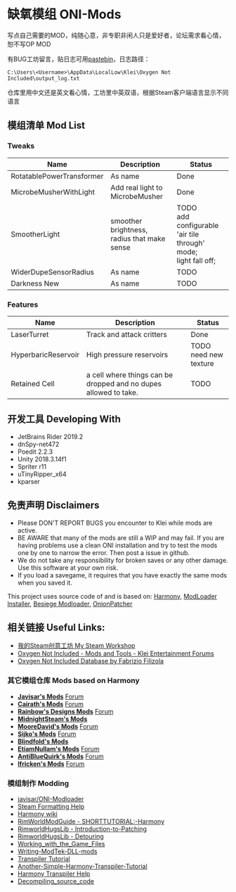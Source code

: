 # 缺氧模组 ONI-Mods

写点自己需要的MOD，纯随心意，非专职非闲人只是爱好者，论坛需求看心情，恕不写OP MOD

有BUG工坊留言，贴日志可用[pastebin](https://pastebin.com/)，日志路径：

```
C:\Users\<Username>\AppData\LocalLow\Klei\Oxygen Not Included\output_log.txt
```

仓库里用中文还是英文看心情，工坊里中英双语，根据Steam客户端语言显示不同语言

## 模组清单 Mod List

### Tweaks

Name | Description | Status
---|---|---
RotatablePowerTransformer | As name | Done
MicrobeMusherWithLight | Add real light to MicrobeMusher | Done
SmootherLight | smoother brightness, radius that make sense | TODO<br>add configurable 'air tile through' mode;<br> light fall off;
WiderDupeSensorRadius | As name | TODO
Darkness New | As name | TODO

### Features

Name | Description | Status
---|---|---
LaserTurret | Track and attack critters | Done
HyperbaricReservoir | High pressure reservoirs | TODO<br>need new texture
Retained Cell | a cell where things can be dropped and no dupes allowed to take. | TODO

## 开发工具 Developing With

- JetBrains Rider 2019.2
- dnSpy-net472
- Poedit 2.2.3
- Unity 2018.3.14f1
- Spriter r11
- uTinyRipper_x64
- kparser

## 免责声明 Disclaimers

* Please DON'T REPORT BUGS you encounter to Klei while mods are active.
* BE AWARE that many of the mods are still a WIP and may fail. If you are having problems use a clean ONI installation and try to test the mods one by one to narrow the error. Then post a issue in github.
* We do not take any responsibility for broken saves or any other damage. Use this software at your own risk.
* If you load a savegame, it requires that you have exactly the same mods when you saved it.

This project uses source code of and is based on: [Harmony](https://github.com/pardeike/Harmony), [ModLoader Installer](https://github.com/zeobviouslyfakeacc/ModLoaderInstaller), [Besiege Modloader](https://github.com/spaar/besiege-modloader), [OnionPatcher](https://forums.kleientertainment.com/topic/81296-mod159-materialcolor-onionpatcher/)

## 相关链接 Useful Links:

- [我的Steam创意工坊 My Steam Workshop](https://steamcommunity.com/id/mightyvincent/myworkshopfiles/)
- [Oxygen Not Included - Mods and Tools - Klei Entertainment Forums](https://forums.kleientertainment.com/forums/forum/204-oxygen-not-included-mods-and-tools/)
- [Oxygen Not Included Database by Fabrizio Filizola](url=https://oni-db.com/)

### 其它模组仓库 Mods based on Harmony

* [**Javisar's Mods**](https://github.com/javisar/ONI-Modloader-Mods) [Forum](https://forums.kleientertainment.com/forums/topic/97444-mods-trevices-mods-lair/)
* [**Cairath's Mods**](https://github.com/Cairath/ONI-Mods) [Forum](https://forums.kleientertainment.com/forums/topic/94120-mods-cairaths-mod-corner/)
* [**Rainbow's Designs Mods**](https://github.com/rainbowdesign/OxygenNotIncluded-Mods) [Forum](https://forums.kleientertainment.com/forums/topic/95313-rainbowdesigns-mods/)
* [**MidnightSteam's Mods**](https://github.com/Midnight-Steam/ONI-Modloader)
* [**MooreDavid's Mods**](https://github.com/MooreDavid/ONI-MOD-) [Forum](https://forums.kleientertainment.com/forums/topic/96381-seekers-modding-bucket/)
* [**Sijko's Mods**](https://github.com/Sijko/ONI-Mods/) [Forum](https://forums.kleientertainment.com/forums/topic/95988-mods-small-mods/)
* [**Blindfold's Mods**](https://github.com/Blindfold-Games/ONI-Blind-MODS)
* [**EtiamNullam's Mods**](https://github.com/EtiamNullam/Etiam-ONI-Modpack) [Forum](https://forums.kleientertainment.com/forums/topic/101902-mods-etiams-modpack/)
* [**AntiBlueQuirk's Mods**](https://github.com/AntiBlueQuirk/ONI-MaterialProbeMod) [Forum](https://forums.kleientertainment.com/forums/topic/103110-mods-material-probe/)
* [**lfricken's Mods**](https://github.com/lfricken/oni-mods) [Forum](https://forums.kleientertainment.com/forums/topic/103271-lfricken-mods/)

### 模组制作 Modding

* [javisar/ONI-Modloader](https://github.com/javisar/ONI-Modloader)
* [Steam Formatting Help](https://steamcommunity.com/comment/ForumTopic/formattinghelp)
* [Harmony wiki](https://github.com/pardeike/Harmony/wiki/)
* [RimWorldModGuide - SHORTTUTORIAL:-Harmony](https://github.com/roxxploxx/RimWorldModGuide/wiki/SHORTTUTORIAL:-Harmony)
* [RimworldHugsLib - Introduction-to-Patching](https://github.com/UnlimitedHugs/RimworldHugsLib/wiki/Introduction-to-Patching)
* [RimworldHugsLib - Detouring](https://github.com/UnlimitedHugs/RimworldHugsLib/wiki/Detouring)
* [Working_with_the_Game_Files](https://oxygennotincluded.gamepedia.com/Guide/Working_with_the_Game_Files)
* [Writing-ModTek-DLL-mods](https://github.com/Mpstark/ModTek/wiki/Writing-ModTek-DLL-mods)
* [Transpiler Tutorial](https://gist.github.com/pardeike/c02e29f9e030e6a016422ca8a89eefc9)
* [Another-Simple-Harmony-Transpiler-Tutorial](https://github.com/blushiemagic/tModLoader/wiki/Another-Simple-Harmony-Transpiler-Tutorial)
* [Harmony Transpiler Help](https://ludeon.com/forums/index.php?topic=36406.0)
* [Decompiling_source_code](https://rimworldwiki.com/wiki/Modding_Tutorials/Decompiling_source_code)